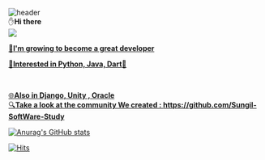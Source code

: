 ![header](https://capsule-render.vercel.app/api?type=waving&color=timeGradient&text=Welcome%20to%20Junho's%20GitHub%20👋&animation=twinkling&fontSize=35&fontAlignY=40&fontAlign=70&height=250)   
:raised_hand:**Hi there**      
<a href="https://www.notion.so/My-Portfolio-0135539f61a545eeb21c60047813b663" target="_blank"><img src="https://img.shields.io/badge/Notion-000000?style=for-the-badge&logo=Notion&logoColor=white">   


         
:seedling:**I'm growing to become a great developer**   


:hammer:**Interested in Python, Java, Dart**:hammer:

<br/>

:globe_with_meridians:**Also in Django, Unity , Oracle**   
:mag:**Take a look at the community We created : https://github.com/Sungil-SoftWare-Study**

[![Anurag's GitHub stats](https://github-readme-stats.vercel.app/api?username=JJUN1204)](https://github.com/JJUN1204/github-readme-stats)   

[![Hits](https://hits.seeyoufarm.com/api/count/incr/badge.svg?url=https%3A%2F%2Fgithub.com%2FJJUN1204%2Fhit-counter&count_bg=%2379C83D&title_bg=%23555555&icon=&icon_color=%23FFAC03&title=hits&edge_flat=false)](https://hits.seeyoufarm.com)
<!--
**JJUN1204/JJUN1204** is a ✨ _special_ ✨ repository because its `README.md` (this file) appears on your GitHub profile.

Here are some ideas to get you started:

- 🔭 I’m currently working on ...
- 🌱 I’m currently learning ...
- 👯 I’m looking to collaborate on ...
- 🤔 I’m looking for help with ...
- 💬 Ask me about ...
- 📫 How to reach me: ...
- 😄 Pronouns: ...
- ⚡ Fun fact: ...
-->
